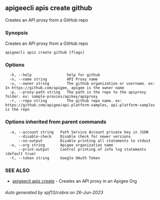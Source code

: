 ## apigeecli apis create github

Creates an API proxy from a GitHub repo

### Synopsis

Creates an API proxy from a GitHub repo

```
apigeecli apis create github [flags]
```

### Options

```
  -h, --help                help for github
  -n, --name string         API Proxy name
  -u, --owner string        The github organization or username. ex: In https://github.com/apigee, apigee is the owner name
  -p, --proxy-path string   The path in the repo to the apiproxy folder. ex: sample-proxies/apikey/apiproxy
  -r, --repo string         The github repo name. ex: https://github.com/apigee/api-platform-samples, api-platform-samples is the repo
```

### Options inherited from parent commands

```
  -a, --account string   Path Service Account private key in JSON
      --disable-check    Disable check for newer versions
      --no-output        Disable printing all statements to stdout
  -o, --org string       Apigee organization name
      --print-output     Control printing of info log statements (default true)
  -t, --token string     Google OAuth Token
```

### SEE ALSO

* [apigeecli apis create](apigeecli_apis_create.md)	 - Creates an API proxy in an Apigee Org

###### Auto generated by spf13/cobra on 26-Jun-2023
